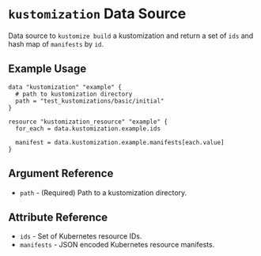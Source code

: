 # `kustomization` Data Source

Data source to `kustomize build` a kustomization and return a set of `ids` and hash map of `manifests` by `id`.

## Example Usage

```hcl
data "kustomization" "example" {
  # path to kustomization directory
  path = "test_kustomizations/basic/initial"
}

resource "kustomization_resource" "example" {
  for_each = data.kustomization.example.ids

  manifest = data.kustomization.example.manifests[each.value]
}

```

## Argument Reference

- `path` - (Required) Path to a kustomization directory.

## Attribute Reference

- `ids` - Set of Kubernetes resource IDs.
- `manifests` - JSON encoded Kubernetes resource manifests.
